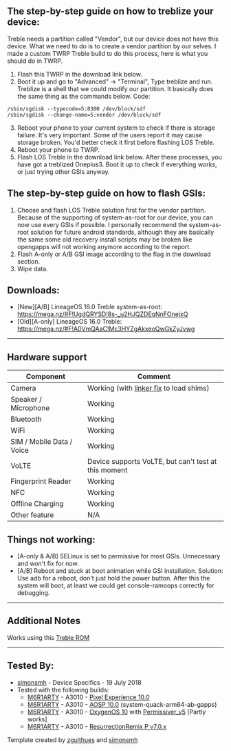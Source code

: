 ## The step-by-step guide on how to treblize your device:

Treble needs a partition called "Vendor", but our device does not have this device. What we need to do is to create a vendor partition by our selves.
I made a custom TWRP Treble build to do this process, here is what you should do in TWRP.
1. Flash this TWRP in the download link below.
2. Boot it up and go to "Advanced" -> "Terminal", Type treblize and run.
Treblize is a shell that we could modify our partition. It basically does the same thing as the commands below.
Code:
  ```
  /sbin/sgdisk --typecode=5:8300 /dev/block/sdf
  /sbin/sgdisk --change-name=5:vendor /dev/block/sdf
  ```
3. Reboot your phone to your current system to check if there is storage failure.
It's very important. Some of the users report it may cause storage broken. You'd better check it first before flashing LOS Treble.
4. Reboot your phone to TWRP.
5. Flash LOS Treble in the download link below.
After these processes, you have got a treblized Oneplus3. Boot it up to check if everything works, or just trying other GSIs anyway.

## The step-by-step guide on how to flash GSIs:
1. Choose and flash LOS Treble solution first for the vendor partition.
Because of the supporting of system-as-root for our device, you can now use every GSIs if possible. I personally recommend the system-as-root solution for future android standards, although they are basically the same some old recovery install scripts may be broken like opengapps will not working anymore according to the report.
2. Flash A-only or A/B GSI image according to the flag in the download section.
3. Wipe data.

## Downloads:
* [New][A/B] LineageOS 16.0 Treble system-as-root: https://mega.nz/#F!UgdQRYSD!8s-_u2HJQZDEqNnFOnejxQ
* [Old][A-only] LineageOS 16.0 Treble: https://mega.nz/#F!A0VmQAaC!Mc3HYZgAkxeoQwGkZyJvwg
---
## Hardware support
| Component                 |      Comment                                              |
|---------------------------|-----------------------------------------------------------|
| Camera                    | Working (with [linker fix](https://github.com/OP3Treble/linkerfix) to load shims)|
| Speaker / Microphone      | Working                                                   |
| Bluetooth                 | Working                                                   |
| WiFi                      | Working                                                   |
| SIM / Mobile Data / Voice | Working                                                   |
| VoLTE                     | Device supports VoLTE, but can't test at this moment      |
| Fingerprint Reader        | Working                                                   |
| NFC                       | Working                                                   |
| Offline Charging          | Working                                                   |
| Other feature             | N/A                                                       |

## Things not working:
* [A-only & A/B] SELinux is set to permissive for most GSIs.
Unnecessary and won't fix for now.
* [A/B] Reboot and stuck at boot animation while GSI installation.
Solution: Use adb for a reboot, don't just hold the power button. After this the system will boot, at least we could get console-ramoops correctly for debugging.
---

## Additional Notes
Works using this [Treble ROM](https://forum.xda-developers.com/oneplus-3/oneplus-3--3t-cross-device-development/treble-lineageos-15-1-treble-oneplus-3-t3830455)
***


## Tested By:
* [simonsmh](https://github.com/simonsmh) - Device Specifics - 19 July 2018
* Tested with the following builds:
    * [M6R1ARTY](https://github.com/M6R1ARTY) - A3010 - [Pixel Experience 10.0](https://sourceforge.net/projects/developerluke-roms/files/GSIs/PixelExperienceQ-28102019-ARM64-AB.img.xz/download)
    * [M6R1ARTY](https://github.com/M6R1ARTY) - A3010 - [AOSP 10.0](https://github.com/phhusson/treble_experimentations/releases/tag/v203) (system-quack-arm64-ab-gapps)
    * [M6R1ARTY](https://github.com/M6R1ARTY) - A3010 - [OxygenOS 10](https://github.com/EnesSastim/GSI/releases/download/ErfanGSI/OxygenOS-AB-10-20190922-ErfanGSI.img.7z) with  [Permissiver_v5](https://androidfilehost.com/?fid=6006931924117940902) [Partly works]
    * [M6R1ARTY](https://github.com/M6R1ARTY) - A3010 - [ResurrectionRemix P v7.0.x](https://get.resurrectionremix.com/gsi/ARM64_AB_20191205.img)

Template created by [zguithues](https://github.com/zguithues) and [simonsmh](https://github.com/simonsmh)